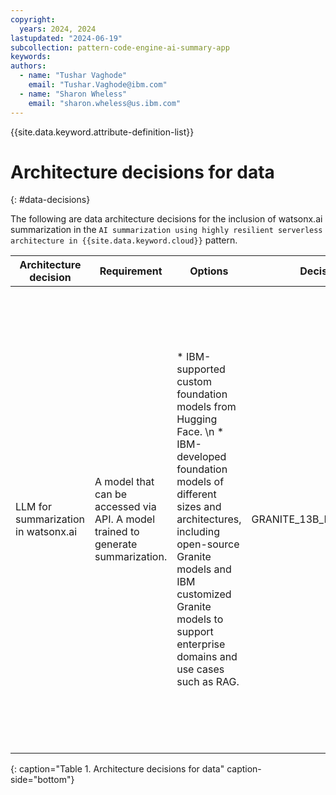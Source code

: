 ```yaml
---
copyright:
  years: 2024, 2024
lastupdated: "2024-06-19"
subcollection: pattern-code-engine-ai-summary-app
keywords:
authors:
  - name: "Tushar Vaghode"
    email: "Tushar.Vaghode@ibm.com"
  - name: "Sharon Wheless"
    email: "sharon.wheless@us.ibm.com"
---
```


{{site.data.keyword.attribute-definition-list}}

# Architecture decisions for data
{: #data-decisions}

The following are data architecture decisions for the inclusion of watsonx.ai summarization in the `AI summarization using highly resilient serverless architecture in {{site.data.keyword.cloud}}` pattern.

| Architecture decision          | Requirement          | Options    | Decision     | Rationale        |
|-------------------------------------|---------------------------|-------------------|-------------------|-----------------------|
| LLM for summarization in watsonx.ai | A model that can be accessed via API. A model trained to generate summarization. | * IBM-supported custom foundation models from Hugging Face. \n * IBM-developed foundation models of different sizes and architectures, including open-source Granite models and IBM customized Granite models to support enterprise domains and use cases such as RAG. | GRANITE_13B_INSTRUCT_V2 | * IBM Developed foundation model \n * Supports Q&A, summarization, classification, generation, extraction and RAG tasks. \n * Note:  Model selection is a matter of taste and the requirements. Select a generative foundation model that best fits your needs. After you have a short list of models for your use case, systematically test the models by using prompt engineering techniques to see which ones consistently return the desired results. |
{: caption="Table 1. Architecture decisions for data" caption-side="bottom"}
